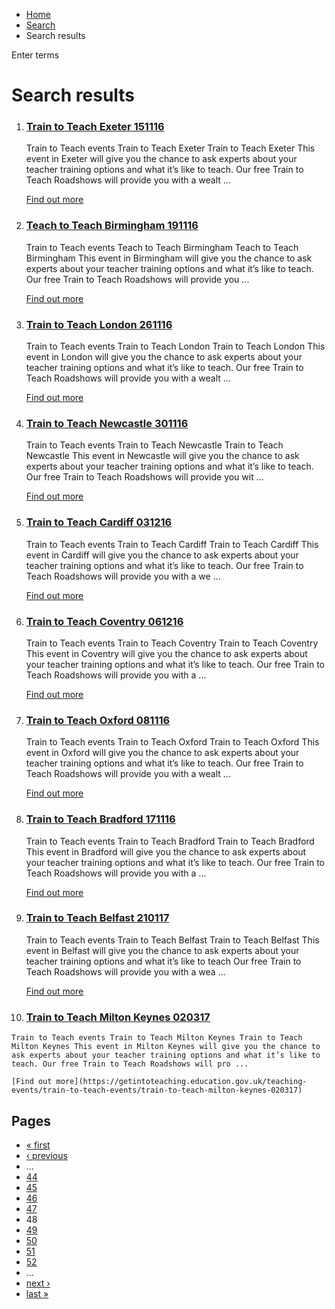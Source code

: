 *   [Home](/)
*   [Search](/search)
*   Search results

Enter terms 

Search results
==============

1.  ### [Train to Teach Exeter 151116](https://getintoteaching.education.gov.uk/teaching-events/train-to-teach-events/train-to-teach-exeter-151116)
    
    Train to Teach events Train to Teach Exeter Train to Teach Exeter This event in Exeter will give you the chance to ask experts about your teacher training options and what it’s like to teach. Our free Train to Teach Roadshows will provide you with a wealt ...
    
    [Find out more](https://getintoteaching.education.gov.uk/teaching-events/train-to-teach-events/train-to-teach-exeter-151116)
    
2.  ### [Teach to Teach Birmingham 191116](https://getintoteaching.education.gov.uk/teaching-events/train-to-teach-events/teach-to-teach-birmingham-191116)
    
    Train to Teach events Teach to Teach Birmingham Teach to Teach Birmingham This event in Birmingham will give you the chance to ask experts about your teacher training options and what it’s like to teach. Our free Train to Teach Roadshows will provide you ...
    
    [Find out more](https://getintoteaching.education.gov.uk/teaching-events/train-to-teach-events/teach-to-teach-birmingham-191116)
    
3.  ### [Train to Teach London 261116](https://getintoteaching.education.gov.uk/teaching-events/train-to-teach-events/train-to-teach-london-261116)
    
    Train to Teach events Train to Teach London Train to Teach London This event in London will give you the chance to ask experts about your teacher training options and what it’s like to teach. Our free Train to Teach Roadshows will provide you with a wealt ...
    
    [Find out more](https://getintoteaching.education.gov.uk/teaching-events/train-to-teach-events/train-to-teach-london-261116)
    
4.  ### [Train to Teach Newcastle 301116](https://getintoteaching.education.gov.uk/teaching-events/train-to-teach-events/train-to-teach-newcastle-301116)
    
    Train to Teach events Train to Teach Newcastle Train to Teach Newcastle This event in Newcastle will give you the chance to ask experts about your teacher training options and what it’s like to teach. Our free Train to Teach Roadshows will provide you wit ...
    
    [Find out more](https://getintoteaching.education.gov.uk/teaching-events/train-to-teach-events/train-to-teach-newcastle-301116)
    
5.  ### [Train to Teach Cardiff 031216](https://getintoteaching.education.gov.uk/teaching-events/train-to-teach-events/train-to-teach-cardiff-031216)
    
    Train to Teach events Train to Teach Cardiff Train to Teach Cardiff This event in Cardiff will give you the chance to ask experts about your teacher training options and what it’s like to teach. Our free Train to Teach Roadshows will provide you with a we ...
    
    [Find out more](https://getintoteaching.education.gov.uk/teaching-events/train-to-teach-events/train-to-teach-cardiff-031216)
    
6.  ### [Train to Teach Coventry 061216](https://getintoteaching.education.gov.uk/teaching-events/train-to-teach-events/train-to-teach-coventry-061216)
    
    Train to Teach events Train to Teach Coventry Train to Teach Coventry This event in Coventry will give you the chance to ask experts about your teacher training options and what it’s like to teach. Our free Train to Teach Roadshows will provide you with a ...
    
    [Find out more](https://getintoteaching.education.gov.uk/teaching-events/train-to-teach-events/train-to-teach-coventry-061216)
    
7.  ### [Train to Teach Oxford 081116](https://getintoteaching.education.gov.uk/teaching-events/train-to-teach-events/train-to-teach-oxford-081116)
    
    Train to Teach events Train to Teach Oxford Train to Teach Oxford This event in Oxford will give you the chance to ask experts about your teacher training options and what it’s like to teach. Our free Train to Teach Roadshows will provide you with a wealt ...
    
    [Find out more](https://getintoteaching.education.gov.uk/teaching-events/train-to-teach-events/train-to-teach-oxford-081116)
    
8.  ### [Train to Teach Bradford 171116](https://getintoteaching.education.gov.uk/teaching-events/train-to-teach-events/train-to-teach-bradford-171116)
    
    Train to Teach events Train to Teach Bradford Train to Teach Bradford This event in Bradford will give you the chance to ask experts about your teacher training options and what it’s like to teach. Our free Train to Teach Roadshows will provide you with a ...
    
    [Find out more](https://getintoteaching.education.gov.uk/teaching-events/train-to-teach-events/train-to-teach-bradford-171116)
    
9.  ### [Train to Teach Belfast 210117](https://getintoteaching.education.gov.uk/teaching-events/train-to-teach-events/train-to-teach-belfast-210117)
    
    Train to Teach events Train to Teach Belfast Train to Teach Belfast This event in Belfast will give you the chance to ask experts about your teacher training options and what it’s like to teach Our free Train to Teach Roadshows will provide you with a wea ...
    
    [Find out more](https://getintoteaching.education.gov.uk/teaching-events/train-to-teach-events/train-to-teach-belfast-210117)
    
10.  ### [Train to Teach Milton Keynes 020317](https://getintoteaching.education.gov.uk/teaching-events/train-to-teach-events/train-to-teach-milton-keynes-020317)
    
    Train to Teach events Train to Teach Milton Keynes Train to Teach Milton Keynes This event in Milton Keynes will give you the chance to ask experts about your teacher training options and what it’s like to teach. Our free Train to Teach Roadshows will pro ...
    
    [Find out more](https://getintoteaching.education.gov.uk/teaching-events/train-to-teach-events/train-to-teach-milton-keynes-020317)
    

Pages
-----

*   [« first](/search/site "Go to first page")
*   [‹ previous](/search/site?page=46 "Go to previous page")
*   …
*   [44](/search/site?page=43 "Go to page 44")
*   [45](/search/site?page=44 "Go to page 45")
*   [46](/search/site?page=45 "Go to page 46")
*   [47](/search/site?page=46 "Go to page 47")
*   48
*   [49](/search/site?page=48 "Go to page 49")
*   [50](/search/site?page=49 "Go to page 50")
*   [51](/search/site?page=50 "Go to page 51")
*   [52](/search/site?page=51 "Go to page 52")
*   …
*   [next ›](/search/site?page=48 "Go to next page")
*   [last »](/search/site?page=1032 "Go to last page")